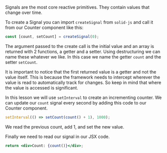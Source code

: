 Signals are the most core reactive primitives. They contain values that change over time.

To create a Signal you can import `createSignal` from `solid-js` and call it from our Counter component like this:
```jsx
const [count, setCount] = createSignal(0);
```

The argument passed to the create call is the initial value and an array is returned with 2 functions, a getter and a setter. Using destructuring we can name these whatever we like. In this case we name the getter `count` and the setter `setCount`.

It is important to notice that the first returned value is a getter and not the value itself. This is because the framework needs to intercept wherever the value is read to automatically track for changes. So keep in mind that where the value is accessed is significant.

In this lesson we will use `setInterval` to create an incrementing counter. We can update our `count` signal every second by adding this code to our Counter component.

```jsx
setInterval(() => setCount(count() + 1), 1000);
```

We read the previous count, add 1, and set the new value.

Finally we need to read our signal in our JSX code.

```jsx
return <div>Count: {count()}</div>;
```

